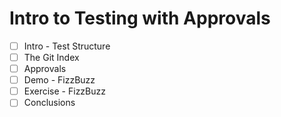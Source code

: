 # Intro to Testing with Approvals

-   [ ] Intro - Test Structure
-   [ ] The Git Index
-   [ ] Approvals
-   [ ] Demo - FizzBuzz
-   [ ] Exercise - FizzBuzz
-   [ ] Conclusions
